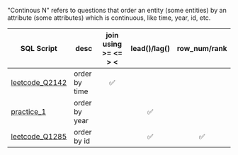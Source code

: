 "Continous N" refers to questions that order an entity (some entities) by an attribute (some attributes) which is continuous, like time, year, id, etc.

| SQL Script  | desc | join using >= <= > < | lead()/lag() | row_num/rank |
| ----------- | ---- | :------------------: | :----------: | :----------: |
| [leetcode_Q2142](https://github.com/irenejiazhou/sql_manual/blob/main/continuous_n/leetcode_Q2142_order_by_time.sql)|order by time|✅|||
| [practice_1](https://github.com/irenejiazhou/sql_manual/blob/main/continuous_n/practice_1_yoy_continuous_revenue_growth.sql)|order by year||✅||
| [leetcode_Q1285](https://github.com/irenejiazhou/sql_manual/blob/main/continuous_n/leetcode_Q1285_continuous_ranges.sql)|order by id||✅|✅|
